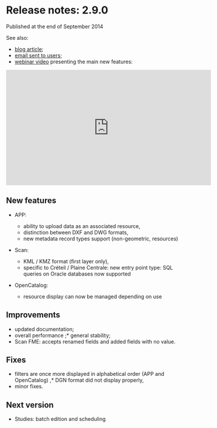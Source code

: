 # Release notes: 2.9.0

Published at the end of September 2014

See also:
* [blog article](http://blog.isogeo.com/version-2-9);
* [email sent to users](http://us4.campaign-archive2.com/?u=256352d96aabf0dec0ee32d84&id=fabb845b06);
* [webinar video](http://youtu.be/l6vmlYwUHDM?list=PLouu1QiHcsHSDGdvysTn1KRhr3JQUDol4) presenting the main new features:

<iframe width="560" height="315" src="https://www.youtube.com/embed/l6vmlYwUHDM" frameborder="0" allowfullscreen></iframe>

## New features

* APP:
	* ability to upload data as an associated resource,
	* distinction between DXF and DWG formats,
	* new metadata record types support (non-geometric, resources)

* Scan:
	* KML / KMZ format (first layer only),
	* specific to Créteil / Plaine Centrale: new entry point type: SQL queries on Oracle databases now supported

* OpenCatalog:
	* resource display can now be managed depending on use

## Improvements

* updated documentation;
* overall performance
;* general stability;
* Scan FME: accepts renamed fields and added fields with no value.

## Fixes

* filters are once more displayed in alphabetical order (APP and OpenCatalog)
,* DGN format did not display properly,
* minor fixes.

## Next version

* Studies:  batch edition and scheduling
